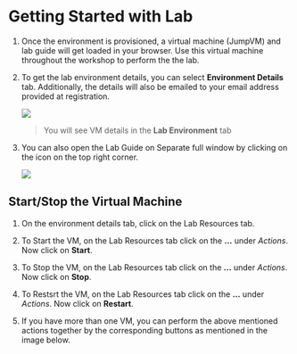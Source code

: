 
# Getting Started with Lab

1. Once the environment is provisioned, a virtual machine (JumpVM) and lab guide will get loaded in your browser. Use this virtual machine throughout the workshop to perform the the lab.
1. To get the lab environment details, you can select **Environment Details** tab. Additionally, the details will also be emailed to your email address provided at registration.

   ![](media/v2/v2-1.png)
 
    > You will see VM details in the **Lab Environment** tab
 
1. You can also open the Lab Guide on Separate full window by clicking on the icon on  the top right corner.

   ![](media/v2/v2-2.png)
 
## Start/Stop the Virtual Machine
1. On the environment details tab, click on the Lab Resources tab.


1. To Start the VM, on the Lab Resources tab click on the **...** under *Actions*. Now click on **Start**.


1. To Stop the VM, on the Lab Resources tab click on the **...** under *Actions*. Now click on **Stop**.


1. To Restsrt the VM, on the Lab Resources tab click on the **...** under *Actions*. Now click on **Restart**.

1. If you have more than one VM, you can perform the above mentioned actions together by the corresponding buttons as mentioned in the image below.

